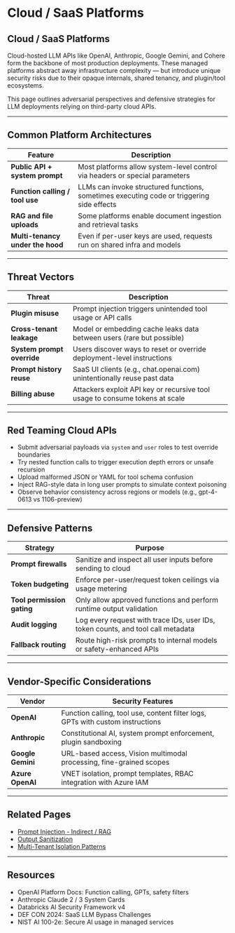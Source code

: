 # Cloud / SaaS Platforms

## Cloud / SaaS Platforms

Cloud-hosted LLM APIs like OpenAI, Anthropic, Google Gemini, and Cohere form the backbone of most production deployments. These managed platforms abstract away infrastructure complexity — but introduce unique security risks due to their opaque internals, shared tenancy, and plugin/tool ecosystems.

This page outlines adversarial perspectives and defensive strategies for LLM deployments relying on third-party cloud APIs.

***

## Common Platform Architectures

| Feature                          | Description                                                                               |
| -------------------------------- | ----------------------------------------------------------------------------------------- |
| **Public API + system prompt**   | Most platforms allow system-level control via headers or special parameters               |
| **Function calling / tool use**  | LLMs can invoke structured functions, sometimes executing code or triggering side effects |
| **RAG and file uploads**         | Some platforms enable document ingestion and retrieval tasks                              |
| **Multi-tenancy under the hood** | Even if per-user keys are used, requests run on shared infra and models                   |

***

## Threat Vectors

| Threat                     | Description                                                                  |
| -------------------------- | ---------------------------------------------------------------------------- |
| **Plugin misuse**          | Prompt injection triggers unintended tool usage or API calls                 |
| **Cross-tenant leakage**   | Model or embedding cache leaks data between users (rare but possible)        |
| **System prompt override** | Users discover ways to reset or override deployment-level instructions       |
| **Prompt history reuse**   | SaaS UI clients (e.g., chat.openai.com) unintentionally reuse past data      |
| **Billing abuse**          | Attackers exploit API key or recursive tool usage to consume tokens at scale |

***

## Red Teaming Cloud APIs

* Submit adversarial payloads via `system` and `user` roles to test override boundaries
* Try nested function calls to trigger execution depth errors or unsafe recursion
* Upload malformed JSON or YAML for tool schema confusion
* Inject RAG-style data in long user prompts to simulate context poisoning
* Observe behavior consistency across regions or models (e.g., gpt-4-0613 vs 1106-preview)

***

## Defensive Patterns

| Strategy                   | Purpose                                                                          |
| -------------------------- | -------------------------------------------------------------------------------- |
| **Prompt firewalls**       | Sanitize and inspect all user inputs before sending to cloud                     |
| **Token budgeting**        | Enforce per-user/request token ceilings via usage metering                       |
| **Tool permission gating** | Only allow approved functions and perform runtime output validation              |
| **Audit logging**          | Log every request with trace IDs, user IDs, token counts, and tool call metadata |
| **Fallback routing**       | Route high-risk prompts to internal models or safety-enhanced APIs               |

***

## Vendor-Specific Considerations

| Vendor            | Security Features                                                              |
| ----------------- | ------------------------------------------------------------------------------ |
| **OpenAI**        | Function calling, tool use, content filter logs, GPTs with custom instructions |
| **Anthropic**     | Constitutional AI, system prompt enforcement, plugin sandboxing                |
| **Google Gemini** | URL-based access, Vision multimodal processing, fine-grained scopes            |
| **Azure OpenAI**  | VNET isolation, prompt templates, RBAC integration with Azure IAM              |

***

## Related Pages

* [Prompt Injection - Indirect / RAG](https://cosimo.gitbook.io/llm-security/threats-and-attacks/prompt-injection/indirect-rag)
* [Output Sanitization](https://cosimo.gitbook.io/llm-security/defensive-engineering/output-sanitization-and-response-types)
* [Multi-Tenant Isolation Patterns](https://cosimo.gitbook.io/llm-security/runtime-surfaces/multi-tenant-patterns)

***

## Resources

* OpenAI Platform Docs: Function calling, GPTs, safety filters
* Anthropic Claude 2 / 3 System Cards
* Databricks AI Security Framework v4
* DEF CON 2024: SaaS LLM Bypass Challenges
* NIST AI 100-2e: Secure AI usage in managed services
